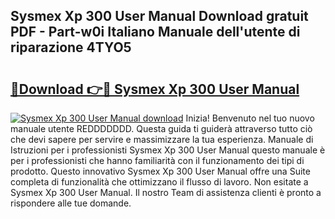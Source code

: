 ## Sysmex Xp 300 User Manual Download gratuit PDF - Part-w0i Italiano Manuale dell'utente di riparazione 4TYO5

# <h2><a href="http://df9244.blite.top/?on=Sysmex+Xp+300+User+Manual">🔗Download 👉🔴 Sysmex Xp 300 User Manual</a></h2>

[![Sysmex Xp 300 User Manual download](https://i.imgur.com/lujVjoI.png)](http://df9244.blite.top/?on=Sysmex+Xp+300+User+Manual)
Inizia! Benvenuto nel tuo nuovo manuale utente REDDDDDDD. Questa guida ti guiderà attraverso tutto ciò che devi sapere per servire e massimizzare la tua esperienza. Manuale di Istruzioni per i professionisti Sysmex Xp 300 User Manual questo manuale è per i professionisti che hanno familiarità con il funzionamento dei tipi di prodotto. Questo innovativo Sysmex Xp 300 User Manual offre una Suite completa di funzionalità che ottimizzano il flusso di lavoro. Non esitate a Sysmex Xp 300 User Manual. Il nostro Team di assistenza clienti è pronto a rispondere alle tue domande.
